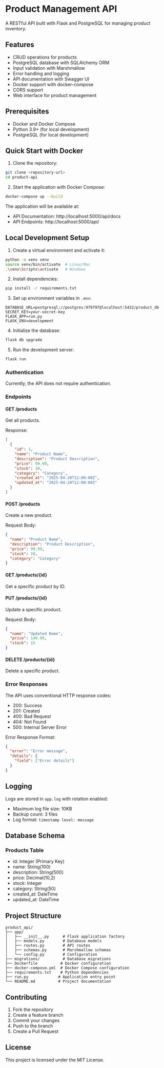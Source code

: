 # Product Management API

A RESTful API built with Flask and PostgreSQL for managing product inventory.

## Features

- CRUD operations for products
- PostgreSQL database with SQLAlchemy ORM
- Input validation with Marshmallow
- Error handling and logging
- API documentation with Swagger UI
- Docker support with docker-compose
- CORS support
- Web interface for product management

## Prerequisites

- Docker and Docker Compose
- Python 3.9+ (for local development)
- PostgreSQL (for local development)

## Quick Start with Docker

1. Clone the repository:
```bash
git clone <repository-url>
cd product-api
```

2. Start the application with Docker Compose:
```bash
docker-compose up --build
```

The application will be available at:
- API Documentation: http://localhost:5000/api/docs
- API Endpoints: http://localhost:5000/api/

## Local Development Setup

1. Create a virtual environment and activate it:
```bash
python -m venv venv
source venv/bin/activate  # Linux/Mac
.\venv\Scripts\activate   # Windows
```

2. Install dependencies:
```bash
pip install -r requirements.txt
```

3. Set up environment variables in `.env`:
```env
DATABASE_URL=postgresql://postgres:979797@localhost:5432/product_db
SECRET_KEY=your-secret-key
FLASK_APP=run.py
FLASK_ENV=development
```

4. Initialize the database:
```bash
flask db upgrade
```

5. Run the development server:
```bash
flask run
```

### Authentication
Currently, the API does not require authentication.

### Endpoints

#### GET /products
Get all products.

Response:
```json
[
  {
    "id": 1,
    "name": "Product Name",
    "description": "Product Description",
    "price": 99.99,
    "stock": 10,
    "category": "Category",
    "created_at": "2025-04-20T12:00:00Z",
    "updated_at": "2025-04-20T12:00:00Z"
  }
]
```

#### POST /products
Create a new product.

Request Body:
```json
{
  "name": "Product Name",
  "description": "Product Description",
  "price": 99.99,
  "stock": 10,
  "category": "Category"
}
```

#### GET /products/{id}
Get a specific product by ID.

#### PUT /products/{id}
Update a specific product.

Request Body:
```json
{
  "name": "Updated Name",
  "price": 149.99,
  "stock": 15
}
```

#### DELETE /products/{id}
Delete a specific product.

### Error Responses

The API uses conventional HTTP response codes:
- 200: Success
- 201: Created
- 400: Bad Request
- 404: Not Found
- 500: Internal Server Error

Error Response Format:
```json
{
  "error": "Error message",
  "details": {
    "field": ["Error details"]
  }
}
```

## Logging

Logs are stored in `app.log` with rotation enabled:
- Maximum log file size: 10KB
- Backup count: 3 files
- Log format: `timestamp level: message`

## Database Schema

### Products Table
- id: Integer (Primary Key)
- name: String(100)
- description: String(500)
- price: Decimal(10,2)
- stock: Integer
- category: String(50)
- created_at: DateTime
- updated_at: DateTime

## Project Structure

```
product_api/
├── app/
│   ├── __init__.py      # Flask application factory
│   ├── models.py        # Database models
│   ├── routes.py        # API routes
│   ├── schemas.py       # Marshmallow schemas
│   └── config.py        # Configuration
├── migrations/          # Database migrations
├── Dockerfile          # Docker configuration
├── docker-compose.yml  # Docker Compose configuration
├── requirements.txt    # Python dependencies
├── run.py             # Application entry point
└── README.md          # Project documentation
```

## Contributing

1. Fork the repository
2. Create a feature branch
3. Commit your changes
4. Push to the branch
5. Create a Pull Request

## License

This project is licensed under the MIT License.
